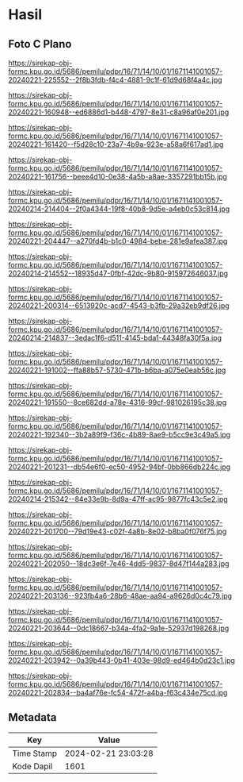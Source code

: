 # Hasil

## Foto C Plano

https://sirekap-obj-formc.kpu.go.id/5686/pemilu/pdpr/16/71/14/10/01/1671141001057-20240221-225552--2f8b3fdb-f4c4-4881-9c1f-61d9d68f4a4c.jpg

https://sirekap-obj-formc.kpu.go.id/5686/pemilu/pdpr/16/71/14/10/01/1671141001057-20240221-160948--ed6886d1-b448-4797-8e31-c8a96af0e201.jpg

https://sirekap-obj-formc.kpu.go.id/5686/pemilu/pdpr/16/71/14/10/01/1671141001057-20240221-161420--f5d28c10-23a7-4b9a-923e-a58a6f617ad1.jpg

https://sirekap-obj-formc.kpu.go.id/5686/pemilu/pdpr/16/71/14/10/01/1671141001057-20240221-161756--beee4d10-0e38-4a5b-a8ae-3357291bb15b.jpg

https://sirekap-obj-formc.kpu.go.id/5686/pemilu/pdpr/16/71/14/10/01/1671141001057-20240214-214404--2f0a4344-19f8-40b8-9d5e-a4eb0c53c814.jpg

https://sirekap-obj-formc.kpu.go.id/5686/pemilu/pdpr/16/71/14/10/01/1671141001057-20240221-204447--a270fd4b-b1c0-4984-bebe-281e9afea387.jpg

https://sirekap-obj-formc.kpu.go.id/5686/pemilu/pdpr/16/71/14/10/01/1671141001057-20240214-214552--18935d47-0fbf-42dc-9b80-915972646037.jpg

https://sirekap-obj-formc.kpu.go.id/5686/pemilu/pdpr/16/71/14/10/01/1671141001057-20240221-200314--6513920c-acd7-4543-b3fb-29a32eb9df26.jpg

https://sirekap-obj-formc.kpu.go.id/5686/pemilu/pdpr/16/71/14/10/01/1671141001057-20240214-214837--3edac1f6-d511-4145-bda1-44348fa30f5a.jpg

https://sirekap-obj-formc.kpu.go.id/5686/pemilu/pdpr/16/71/14/10/01/1671141001057-20240221-191002--ffa88b57-5730-471b-b6ba-a075e0eab56c.jpg

https://sirekap-obj-formc.kpu.go.id/5686/pemilu/pdpr/16/71/14/10/01/1671141001057-20240221-191550--8ce682dd-a78e-4316-99cf-981026195c38.jpg

https://sirekap-obj-formc.kpu.go.id/5686/pemilu/pdpr/16/71/14/10/01/1671141001057-20240221-192340--3b2a89f9-f36c-4b89-8ae9-b5cc9e3c49a5.jpg

https://sirekap-obj-formc.kpu.go.id/5686/pemilu/pdpr/16/71/14/10/01/1671141001057-20240221-201231--db54e6f0-ec50-4952-94bf-0bb866db224c.jpg

https://sirekap-obj-formc.kpu.go.id/5686/pemilu/pdpr/16/71/14/10/01/1671141001057-20240214-215342--84e33e9b-8d9a-47ff-ac95-9877fc43c5e2.jpg

https://sirekap-obj-formc.kpu.go.id/5686/pemilu/pdpr/16/71/14/10/01/1671141001057-20240221-201700--79d19e43-c02f-4a8b-8e02-b8ba0f076f75.jpg

https://sirekap-obj-formc.kpu.go.id/5686/pemilu/pdpr/16/71/14/10/01/1671141001057-20240221-202050--18dc3e6f-7e46-4dd5-9837-8d47f144a283.jpg

https://sirekap-obj-formc.kpu.go.id/5686/pemilu/pdpr/16/71/14/10/01/1671141001057-20240221-203136--923fb4a6-28b6-48ae-aa94-a9626d0c4c79.jpg

https://sirekap-obj-formc.kpu.go.id/5686/pemilu/pdpr/16/71/14/10/01/1671141001057-20240221-203644--0dc18667-b34a-4fa2-9a1e-52937d198268.jpg

https://sirekap-obj-formc.kpu.go.id/5686/pemilu/pdpr/16/71/14/10/01/1671141001057-20240221-203942--0a39b443-0b41-403e-98d9-ed464b0d23c1.jpg

https://sirekap-obj-formc.kpu.go.id/5686/pemilu/pdpr/16/71/14/10/01/1671141001057-20240221-202834--ba4af76e-fc54-472f-a4ba-f63c434e75cd.jpg


## Metadata

| Key        | Value               |
| ---------- | ------------------- |
| Time Stamp | 2024-02-21 23:03:28 |
| Kode Dapil | 1601                |



